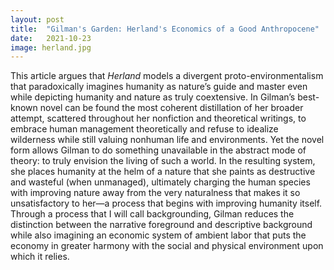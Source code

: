 ```yaml
--- 
layout: post
title:  "Gilman's Garden: Herland's Economics of a Good Anthropocene"
date:   2021-10-23
image: herland.jpg
---
```


This article argues that *Herland* models a divergent proto-environmentalism that paradoxically imagines humanity as nature’s guide and master even while depicting humanity and nature as truly coextensive. In Gilman’s best-known novel can be found the most coherent distillation of her broader attempt, scattered throughout her nonfiction and theoretical writings, to embrace human management theoretically and refuse to idealize wilderness while still valuing nonhuman life and environments. Yet the novel form allows Gilman to do something unavailable in the abstract mode of theory: to truly envision the living of such a world. In the resulting system, she places humanity at the helm of a nature that she paints as destructive and wasteful (when unmanaged), ultimately charging the human species with improving nature away from the very naturalness that makes it so unsatisfactory to her—a process that begins with improving humanity itself. Through a process that I will call backgrounding, Gilman reduces the distinction between the narrative foreground and descriptive background while also imagining an economic system of ambient labor that puts the economy in greater harmony with the social and physical environment upon which it relies.
